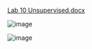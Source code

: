 [Lab 10 Unsupervised.docx](https://github.com/user-attachments/files/20183919/Lab.10.Unsupervised.docx)




![image](https://github.com/user-attachments/assets/0d3a4994-d10b-4a55-9683-0504eb460e9a)



![image](https://github.com/user-attachments/assets/6b723c2b-1b26-4ee4-859f-d57023b773b9)
